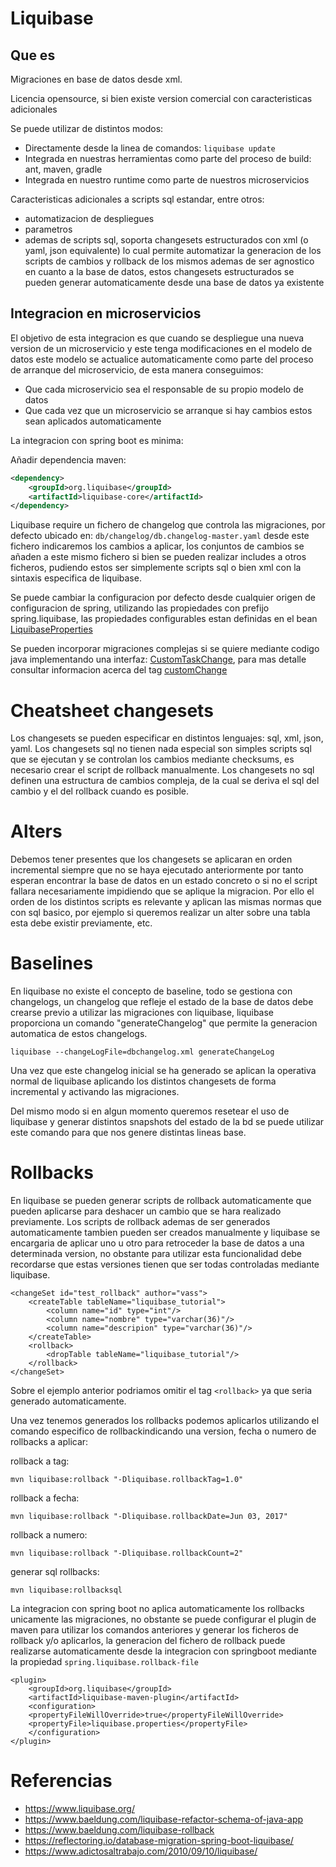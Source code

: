 # Liquibase

## Que es

Migraciones en base de datos desde xml.

Licencia opensource, si bien existe version comercial con caracteristicas adicionales

Se puede utilizar de distintos modos:

* Directamente desde la linea de comandos: ``liquibase update``
* Integrada en nuestras herramientas como parte del proceso de build: ant, maven, gradle
* Integrada en nuestro runtime como parte de nuestros microservicios

Caracteristicas adicionales a scripts sql estandar, entre otros:

* automatizacion de despliegues
* parametros
* ademas de scripts sql, soporta changesets estructurados con xml (o yaml, json equivalente) lo cual permite automatizar la generacion de los scripts de cambios y rollback de los mismos ademas de ser agnostico en cuanto a la base de datos, estos changesets estructurados se pueden generar automaticamente desde una base de datos ya existente

## Integracion en microservicios

El objetivo de esta integracion es que cuando se despliegue una nueva version de un microservicio y este tenga modificaciones en el modelo de datos este modelo se actualice automaticamente como parte del proceso de arranque del microservicio, de esta manera conseguimos:

* Que cada microservicio sea el responsable de su propio modelo de datos
* Que cada vez que un microservicio se arranque si hay cambios estos sean aplicados automaticamente

La integracion con spring boot es minima:

Añadir dependencia maven:

```xml
<dependency>
    <groupId>org.liquibase</groupId>
    <artifactId>liquibase-core</artifactId>
</dependency>
```

Liquibase require un fichero de changelog que controla las migraciones, por defecto ubicado en: ``db/changelog/db.changelog-master.yaml`` desde este fichero indicaremos los cambios a aplicar, los conjuntos de cambios se añaden a este mismo fichero si bien se pueden realizar includes a otros ficheros, pudiendo estos ser simplemente scripts sql o bien xml con la sintaxis especifica de liquibase.

Se puede cambiar la configuracion por defecto desde cualquier origen de configuracion de spring, utilizando las propiedades con prefijo spring.liquibase, las propiedades configurables estan definidas en el bean [LiquibaseProperties](https://raw.githubusercontent.com/spring-projects/spring-boot/master/spring-boot-project/spring-boot-autoconfigure/src/main/java/org/springframework/boot/autoconfigure/liquibase/LiquibaseProperties.java)

Se pueden incorporar migraciones complejas si se quiere mediante codigo java implementando una interfaz: [CustomTaskChange](https://github.com/liquibase/liquibase/blob/master/liquibase-core/src/main/java/liquibase/change/custom/CustomTaskChange.java), para mas detalle consultar informacion acerca del tag [customChange](https://docs.liquibase.com/change-types/community/custom-change.html)

# Cheatsheet changesets
Los changesets se pueden especificar en distintos lenguajes: sql, xml, json, yaml.
Los changesets sql no tienen nada especial son simples scripts sql que se ejecutan y se controlan los cambios mediante checksums, es necesario crear el script de rollback manualmente.
Los changesets no sql definen una estructura de cambios compleja, de la cual se deriva el sql del cambio y el del rollback cuando es posible.

# Alters
Debemos tener presentes que los changesets se aplicaran en orden incremental siempre que no se haya ejecutado anteriormente por tanto esperan encontrar la base de datos en un estado concreto o si no el script fallara necesariamente impidiendo que se aplique la migracion.
Por ello el orden de los distintos scripts es relevante y aplican las mismas normas que con sql basico, por ejemplo si queremos realizar un alter sobre una tabla esta debe existir previamente, etc.

# Baselines
En liquibase no existe el concepto de baseline, todo se gestiona con changelogs, un changelog que refleje el estado de la base de datos debe crearse previo a utilizar las migraciones con liquibase, liquibase proporciona un comando "generateChangelog" que permite la generacion automatica de estos changelogs.
```
liquibase --changeLogFile=dbchangelog.xml generateChangeLog
```
Una vez que este changelog inicial se ha generado se aplican la operativa normal de liquibase aplicando los distintos changesets de forma incremental y activando las migraciones.

Del mismo modo si en algun momento queremos resetear el uso de liquibase y generar distintos snapshots del estado de la bd se puede utilizar este comando para que nos genere distintas lineas base.

# Rollbacks
En liquibase se pueden generar scripts de rollback automaticamente que pueden aplicarse para deshacer un cambio que se hara realizado previamente.
Los scripts de rollback ademas de ser generados automaticamente tambien pueden ser creados manualmente y liquibase se encargaria de aplicar uno u otro para retroceder la base de datos a una determinada version, no obstante para utilizar esta funcionalidad debe recordarse que estas versiones tienen que ser todas controladas mediante liquibase.

```
<changeSet id="test_rollback" author="vass">
    <createTable tableName="liquibase_tutorial">
        <column name="id" type="int"/>
        <column name="nombre" type="varchar(36)"/>
        <column name="descripion" type="varchar(36)"/>
    </createTable>
    <rollback>
        <dropTable tableName="liquibase_tutorial"/>
    </rollback>
</changeSet>
```
Sobre el ejemplo anterior podriamos omitir el tag ``<rollback>`` ya que seria generado automaticamente.

Una vez tenemos generados los rollbacks podemos aplicarlos utilizando el comando especifico de rollbackindicando una version, fecha o numero de rollbacks a aplicar:

rollback a tag:
```
mvn liquibase:rollback "-Dliquibase.rollbackTag=1.0"
```

rollback a fecha:
```
mvn liquibase:rollback "-Dliquibase.rollbackDate=Jun 03, 2017"
```

rollback a numero:
```
mvn liquibase:rollback "-Dliquibase.rollbackCount=2"
```

generar sql rollbacks:
```
mvn liquibase:rollbacksql 
```

La integracion con spring boot no aplica automaticamente los rollbacks unicamente las migraciones, no obstante se puede configurar el plugin de maven para utilizar los comandos anteriores y generar los ficheros de rollback y/o aplicarlos, la generacion del fichero de rollback puede realizarse automaticamente desde la integracion con springboot mediante la propiedad ``spring.liquibase.rollback-file``

```
<plugin>  
    <groupId>org.liquibase</groupId>  
    <artifactId>liquibase-maven-plugin</artifactId>  
    <configuration>  
    <propertyFileWillOverride>true</propertyFileWillOverride>  
    <propertyFile>liquibase.properties</propertyFile>  
    </configuration>  
</plugin>  
```

# Referencias
* https://www.liquibase.org/
* https://www.baeldung.com/liquibase-refactor-schema-of-java-app
* https://www.baeldung.com/liquibase-rollback
* https://reflectoring.io/database-migration-spring-boot-liquibase/
* https://www.adictosaltrabajo.com/2010/09/10/liquibase/

